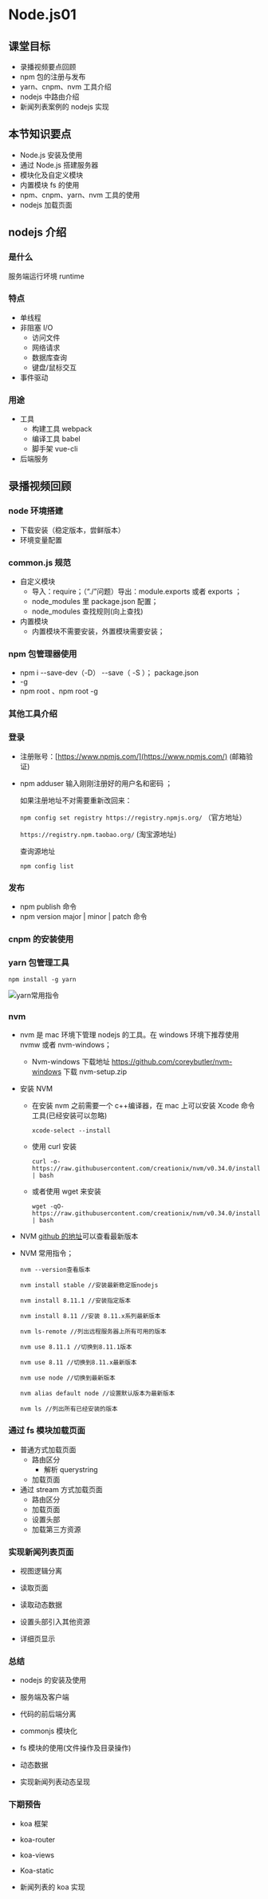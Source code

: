 # Node.js01

## 课堂目标

- 录播视频要点回顾
- npm 包的注册与发布
- yarn、cnpm、nvm 工具介绍
- nodejs 中路由介绍
- 新闻列表案例的 nodejs 实现

## 本节知识要点

- Node.js 安装及使用
- 通过 Node.js 搭建服务器
- 模块化及自定义模块
- 内置模块 fs 的使用
- npm、cnpm、yarn、nvm 工具的使用
- nodejs 加载页面

## nodejs 介绍

### 是什么

服务端运行坏境 runtime

### 特点

- 单线程
- 非阻塞 I/O
  - 访问文件
  - 网络请求
  - 数据库查询
  - 键盘/鼠标交互
- 事件驱动

### 用途

- 工具
  - 构建工具 webpack
  - 编译工具 babel
  - 脚手架 vue-cli
- 后端服务

## 录播视频回顾

### node 环境搭建

- 下载安装（稳定版本，尝鲜版本）
- 环境变量配置

### common.js 规范

- 自定义模块
  - 导入：require；（“./”问题）导出：module.exports 或者 exports ；
  - node_modules 里 package.json 配置；
  - node_modules 查找规则(向上查找)
- 内置模块
  - 内置模块不需要安装，外置模块需要安装；

### npm 包管理器使用

- npm i --save-dev（-D） --save（ -S ）； package.json
- -g
- npm root 、npm root -g

### 其他工具介绍

### 登录

- 注册账号：[https://www.npmjs.com/](https://www.npmjs.com/) (邮箱验证)

- npm adduser 输入刚刚注册好的用户名和密码 ；

  如果注册地址不对需要重新改回来：

  `npm config set registry https://registry.npmjs.org/` （官方地址）

  `https://registry.npm.taobao.org/` (淘宝源地址)

  查询源地址

  `npm config list`

### 发布

- npm publish 命令
- npm version major | minor | patch 命令

### cnpm 的安装使用

### yarn 包管理工具	

```shell
npm install -g yarn
```

![yarn常用指令](/Users/cxr/Work/education/web高级/08/nodejs01/courseware/assets/yarn常用指令.png)

### nvm

- nvm 是 mac 环境下管理 nodejs 的工具。在 windows 环境下推荐使用 nvmw 或者 nvm-windows；

  - Nvm-windows 下载地址 https://github.com/coreybutler/nvm-windows 下载 nvm-setup.zip

- 安装 NVM

  - 在安装 nvm 之前需要一个 c++编译器，在 mac 上可以安装 Xcode 命令工具(已经安装可以忽略)

    ```shell
    xcode-select --install
    ```

  - 使用 curl 安装

    ```shell
    curl -o- https://raw.githubusercontent.com/creationix/nvm/v0.34.0/install.sh | bash
    ```

  - 或者使用 wget 来安装

    ```shell
    wget -qO- https://raw.githubusercontent.com/creationix/nvm/v0.34.0/install.sh | bash
    ```

- NVM [github 的地址](https://github.com/creationix/nvm)可以查看最新版本

* NVM 常用指令；

  `nvm --version查看版本`

  `nvm install stable //安装最新稳定版nodejs`

  `nvm install 8.11.1 //安装指定版本`

  `nvm install 8.11 //安装 8.11.x系列最新版本`

  `nvm ls-remote //列出远程服务器上所有可用的版本`

  `nvm use 8.11.1 //切换到8.11.1版本`

  `nvm use 8.11 //切换到8.11.x最新版本`

  `nvm use node //切换到最新版本`

  `nvm alias default node //设置默认版本为最新版本`

  `nvm ls //列出所有已经安装的版本`

### 通过 fs 模块加载页面

- 普通方式加载页面
  - 路由区分
    - 解析 querystring
  - 加载页面
- 通过 stream 方式加载页面
  - 路由区分
  - 加载页面
  - 设置头部
  - 加载第三方资源

### 实现新闻列表页面

- 视图逻辑分离

- 读取页面
- 读取动态数据
- 设置头部引入其他资源
- 详细页显示

### 总结

- nodejs 的安装及使用
- 服务端及客户端

- 代码的前后端分离

- commonjs 模块化

- fs 模块的使用(文件操作及目录操作)

- 动态数据

- 实现新闻列表动态呈现

### 下期预告

- koa 框架

- koa-router

- koa-views

- Koa-static

- 新闻列表的 koa 实现
